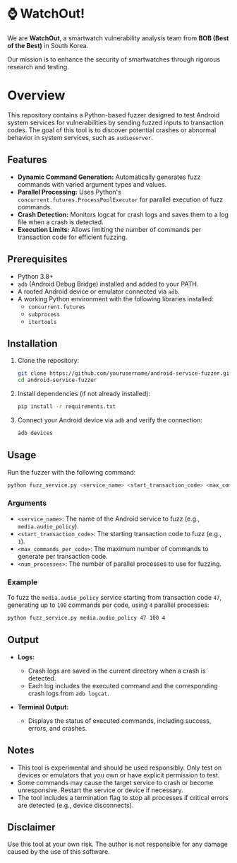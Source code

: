 # ⌚ WatchOut!

We are **WatchOut**, a smartwatch vulnerability analysis team from **BOB (Best of the Best)** in South Korea.

Our mission is to enhance the security of smartwatches through rigorous research and testing.

# Overview

This repository contains a Python-based fuzzer designed to test Android system services for vulnerabilities by sending fuzzed inputs to transaction codes. The goal of this tool is to discover potential crashes or abnormal behavior in system services, such as `audioserver`.

## Features

- **Dynamic Command Generation:** Automatically generates fuzz commands with varied argument types and values.
- **Parallel Processing:** Uses Python's `concurrent.futures.ProcessPoolExecutor` for parallel execution of fuzz commands.
- **Crash Detection:** Monitors logcat for crash logs and saves them to a log file when a crash is detected.
- **Execution Limits:** Allows limiting the number of commands per transaction code for efficient fuzzing.

## Prerequisites

- Python 3.8+
- `adb` (Android Debug Bridge) installed and added to your PATH.
- A rooted Android device or emulator connected via `adb`.
- A working Python environment with the following libraries installed:
  - `concurrent.futures`
  - `subprocess`
  - `itertools`

## Installation

1. Clone the repository:

   ```bash
   git clone https://github.com/yourusername/android-service-fuzzer.git
   cd android-service-fuzzer
   ```

2. Install dependencies (if not already installed):

   ```bash
   pip install -r requirements.txt
   ```

3. Connect your Android device via `adb` and verify the connection:

   ```bash
   adb devices
   ```

## Usage

Run the fuzzer with the following command:

```bash
python fuzz_service.py <service_name> <start_transaction_code> <max_commands_per_code> <num_processes>
```

### Arguments

- `<service_name>`: The name of the Android service to fuzz (e.g., `media.audio_policy`).
- `<start_transaction_code>`: The starting transaction code to fuzz (e.g., `1`).
- `<max_commands_per_code>`: The maximum number of commands to generate per transaction code.
- `<num_processes>`: The number of parallel processes to use for fuzzing.

### Example

To fuzz the `media.audio_policy` service starting from transaction code `47`, generating up to `100` commands per code, using `4` parallel processes:

```bash
python fuzz_service.py media.audio_policy 47 100 4
```

## Output

- **Logs:**

  - Crash logs are saved in the current directory when a crash is detected.
  - Each log includes the executed command and the corresponding crash logs from `adb logcat`.

- **Terminal Output:**

  - Displays the status of executed commands, including success, errors, and crashes.

## Notes

- This tool is experimental and should be used responsibly. Only test on devices or emulators that you own or have explicit permission to test.
- Some commands may cause the target service to crash or become unresponsive. Restart the service or device if necessary.
- The tool includes a termination flag to stop all processes if critical errors are detected (e.g., device disconnects).

## Disclaimer

Use this tool at your own risk. The author is not responsible for any damage caused by the use of this software.

